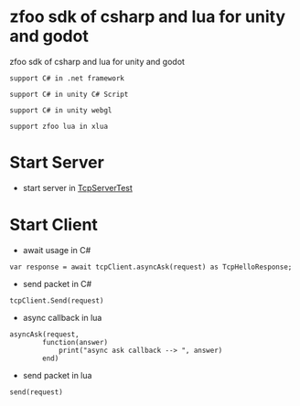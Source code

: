 # zfoo sdk of csharp and lua for unity and godot

zfoo sdk of csharp and lua for unity and godot

```
support C# in .net framework

support C# in unity C# Script

support C# in unity webgl

support zfoo lua in xlua
```

# Start Server

- start server
  in [TcpServerTest](https://github.com/zfoo-project/zfoo/blob/64a9fec7bac3fb10cb798a567f75bb6d7230a121/net/src/test/java/com/zfoo/net/core/tcp/server/TcpServerTest.java)

# Start Client

- await usage in C#

```
var response = await tcpClient.asyncAsk(request) as TcpHelloResponse;
```

- send packet in C#

```
tcpClient.Send(request)
```

- async callback in lua

```
asyncAsk(request,
        function(answer)
            print("async ask callback --> ", answer)
        end)
```

- send packet in lua

```
send(request)
```